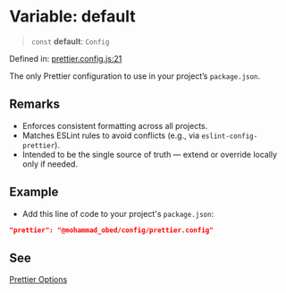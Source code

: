 # Variable: default

> `const` **default**: `Config`

Defined in: [prettier.config.js:21](https://github.com/MohammadAObed/config/blob/0959a1c158f2051fc5e6ed358d3899d64d88dfc3/prettier.config.js#L21)

The only Prettier configuration to use in your project’s `package.json`.

## Remarks

- Enforces consistent formatting across all projects.
- Matches ESLint rules to avoid conflicts (e.g., via `eslint-config-prettier`).
- Intended to be the single source of truth — extend or override locally only if needed.

## Example

- Add this line of code to your project's `package.json`:
```json
"prettier": "@mohammad_obed/config/prettier.config"
```

## See

[Prettier Options](https://prettier.io/docs/en/options.html)
